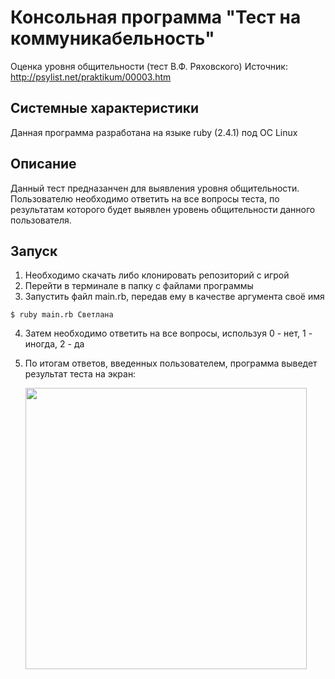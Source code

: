 # Консольная программа "Тест на коммуникабельность"
Оценка уровня общительности (тест В.Ф. Ряховского) 
Источник: http://psylist.net/praktikum/00003.htm

## Системные характеристики
Данная программа разработана на языке ruby (2.4.1) под ОС Linux

## Описание
Данный тест предназанчен для выявления уровня общительности.
Пользователю необходимо ответить на все вопросы теста, по результатам которого
будет выявлен уровень общительности данного пользователя.

## Запуск
1. Необходимо скачать либо клонировать репозиторий с игрой
2. Перейти в терминале в папку с файлами программы
3. Запустить файл main.rb, передав ему в качестве аргумента своё имя
```
$ ruby main.rb Светлана
```
4. Затем необходимо ответить на все вопросы, используя 0 - нет, 1 - иногда, 2 - да
5. По итогам ответов, введенных пользователем, программа выведет результат теста на экран:

	<img src="https://wmpics.pics/di-EPHT.png" width="450">
	    
